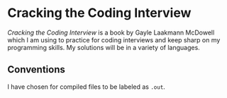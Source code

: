 # Cracking the Coding Interview
_Cracking the Coding Interview_ is a book by Gayle Laakmann McDowell which I am using to practice for coding interviews and keep sharp on my programming skills. My solutions will be in a variety of languages.

## Conventions
I have chosen for compiled files to be labeled as `.out`.

